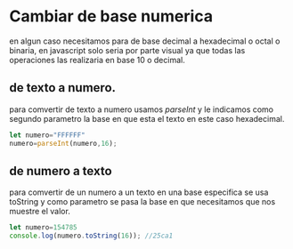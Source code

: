 # Cambiar de base numerica

en algun caso necesitamos para de base decimal a hexadecimal o octal o binaria, en javascript solo seria por parte visual ya que todas las operaciones las realizaria en base 10 o decimal.

## de texto a numero.

para comvertir de texto a numero usamos *parseInt* y le indicamos como segundo parametro la base en que esta el texto en este caso hexadecimal.

```javascript
let numero="FFFFFF"
numero=parseInt(numero,16);
```

## de numero a texto

para comvertir de un numero a un texto en una base especifica se usa toString y como parametro se pasa la base en que necesitamos que nos muestre el valor.

```javascript
let numero=154785
console.log(numero.toString(16)); //25ca1
```

